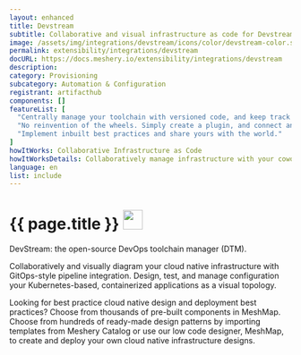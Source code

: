 ```yaml
---
layout: enhanced
title: Devstream
subtitle: Collaborative and visual infrastructure as code for Devstream
image: /assets/img/integrations/devstream/icons/color/devstream-color.svg
permalink: extensibility/integrations/devstream
docURL: https://docs.meshery.io/extensibility/integrations/devstream
description: 
category: Provisioning
subcategory: Automation & Configuration
registrant: artifacthub
components: []
featureList: [
  "Centrally manage your toolchain with versioned code, and keep track of every change.",
  "No reinvention of the wheels. Simply create a plugin, and connect any tools you like with DevStream.",
  "Implement inbuilt best practices and share yours with the world."
]
howItWorks: Collaborative Infrastructure as Code
howItWorksDetails: Collaboratively manage infrastructure with your coworkers synchronously sharing the same designs.
language: en
list: include
---
```

<h1>{{ page.title }} <img src="{{ page.image }}" style="width: 35px; height: 35px;" /></h1>

<p>
DevStream: the open-source DevOps toolchain manager (DTM).
</p>
<p>
    Collaboratively and visually diagram your cloud native infrastructure with GitOps-style pipeline integration. Design, test, and manage configuration your Kubernetes-based, containerized applications as a visual topology.
</p>
<p>
    Looking for best practice cloud native design and deployment best practices? Choose from thousands of pre-built components in MeshMap. Choose from hundreds of ready-made design patterns by importing templates from Meshery Catalog or use our low code designer, MeshMap, to create and deploy your own cloud native infrastructure designs.
</p>

